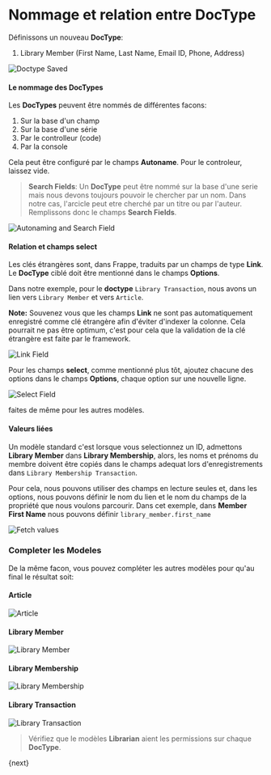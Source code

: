 # Nommage et relation entre DocType

Définissons un nouveau **DocType**:

1. Library Member (First Name, Last Name, Email ID, Phone, Address)

<img class="screenshot" alt="Doctype Saved" src="{{docs_base_url}}/assets/img/naming_doctype.png">


#### Le nommage des DocTypes

Les **DocTypes** peuvent être nommés de différentes facons:

1. Sur la base d'un champ
1. Sur la base d'une série
1. Par le controlleur (code)
1. Par la console

Cela peut être configuré par le champs **Autoname**. Pour le controleur, laissez vide.

> **Search Fields**: Un **DocType** peut être nommé sur la base d'une serie mais nous devons toujours pouvoir le chercher par un nom. 
Dans notre cas, l'arcicle peut etre cherché par un titre ou par l'auteur. Remplissons donc le champs **Search Fields**.

<img class="screenshot" alt="Autonaming and Search Field" src="{{docs_base_url}}/assets/img/autoname_and_search_field.png">

#### Relation et champs select

Les clés étrangères sont, dans Frappe, traduits par un champs de type **Link**. Le **DocType** ciblé doit être mentionné
 dans le champs **Options**.

Dans notre exemple, pour le **doctype** `Library Transaction`, nous avons un lien vers `Library Member` et vers `Article`.

**Note:** Souvenez vous que les champs **Link** ne sont pas automatiquement enregistré comme clé étrangère afin d'éviter 
d'indexer la colonne. Cela pourrait ne pas être optimum, c'est pour cela que la validation de la clé étrangère est faite 
par le framework.

<img class="screenshot" alt="Link Field" src="{{docs_base_url}}/assets/img/link_field.png">

Pour les champs **select**, comme mentionné plus tôt, ajoutez chacune des options dans le champs **Options**, chaque 
option sur une nouvelle ligne.

<img class="screenshot" alt="Select Field" src="{{docs_base_url}}/assets/img/select_field.png">

faites de même pour les autres modèles.

#### Valeurs liées

Un modèle standard c'est lorsque vous selectionnez un ID, admettons **Library Member** dans **Library Membership**, alors, 
les noms et prénoms du membre doivent être copiés dans le champs adequat lors d'enregistrements dans `Library Membership Transaction`.

Pour cela, nous pouvons utiliser des champs en lecture seules et, dans les options, nous pouvons définir le nom du lien 
et le nom du champs de la propriété que nous voulons parcourir. Dans cet exemple, dans **Member First Name** nous pouvons 
définir `library_member.first_name`

<img class="screenshot" alt="Fetch values" src="{{docs_base_url}}/assets/img/fetch.png">

### Completer les Modeles

De la même facon, vous pouvez compléter les autres modèles pour qu'au final le résultat soit:

#### Article

<img class="screenshot" alt="Article" src="{{docs_base_url}}/assets/img/doctype_article.png">

#### Library Member

<img class="screenshot" alt="Library Member" src="{{docs_base_url}}/assets/img/doctype_lib_member.png">

#### Library Membership

<img class="screenshot" alt="Library Membership" src="{{docs_base_url}}/assets/img/doctype_lib_membership.png">

#### Library Transaction

<img class="screenshot" alt="Library Transaction" src="{{docs_base_url}}/assets/img/doctype_lib_trans.png">

> Vérifiez que le modèles **Librarian** aient les permissions sur chaque **DocType**.

{next}
